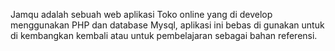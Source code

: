 Jamqu adalah sebuah web aplikasi Toko online yang di develop menggunakan PHP  dan database Mysql, aplikasi ini bebas di gunakan untuk di kembangkan kembali atau untuk pembelajaran sebagai bahan referensi. 

